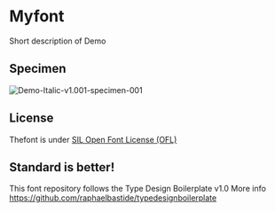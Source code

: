 # Myfont

Short description of Demo

## Specimen

![Demo-Italic-v1.001-specimen-001](https://raw.github.com/davelab6/Unified-Typeface-Design/master/documentation/images/Demo-Italic-v1.001-specimen-001.png)

## License
Thefont is under [SIL Open Font License (OFL)](http://scripts.sil.org/cms/scripts/page.php?site_id=nrsi&id=OFL "SIL Open Font License")

## Standard is better!

This font repository follows the Type Design Boilerplate v1.0
More info <a href="https://github.com/raphaelbastide/typedesignboilerplate">https://github.com/raphaelbastide/typedesignboilerplate</a>